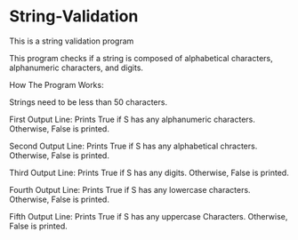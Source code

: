 # String-Validation
This is a string validation program

This program checks if a string is composed of alphabetical characters, alphanumeric characters, and digits. 

How The Program Works:

Strings need to be less than 50 characters. 

First Output Line: Prints True if S has any alphanumeric characters. Otherwise, False is printed.

Second Output Line: Prints True if S has any alphabetical chracters. Otherwise, False is printed. 

Third Output Line: Prints True if S has any digits. Otherwise, False is printed.

Fourth Output Line: Prints True if S has any lowercase characters. Otherwise, False is printed. 

Fifth Output Line: Prints True if S has any uppercase Characters. Otherwise, False is printed. 
